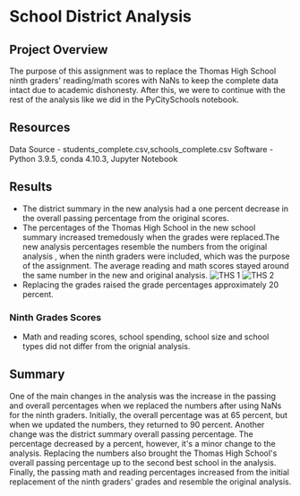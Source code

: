 # School District Analysis

## Project Overview 

  The purpose of this assignment was to replace the Thomas High School ninth graders' reading/math scores with NaNs to keep the complete data intact due to academic dishonesty. After this, we were to continue with the rest of the analysis like we did in the PyCitySchools notebook.

## Resources
Data Source - students_complete.csv,schools_complete.csv
Software - Python 3.9.5, conda 4.10.3, Jupyter Notebook

## Results
- The district summary in the new analysis had a one percent decrease in the overall passing percentage from the original  scores.
- The percentages of the Thomas High School in the new school summary increased tremedously when the grades were replaced.The new analysis percentages resemble the numbers from the original analysis , when the ninth graders were included, which was the purpose of the assignment. The average reading and math scores stayed around the same number in the new and original analysis.
![THS 1](https://user-images.githubusercontent.com/85713532/125225960-29dd2100-e29e-11eb-995f-86b373364761.png)
![THS 2](https://user-images.githubusercontent.com/85713532/125225981-32355c00-e29e-11eb-946e-1b85c2bf661f.png)
- Replacing the grades raised the grade percentages approximately 20 percent. 
### Ninth Grades Scores
- Math and reading scores, school spending, school size and school types did not differ from the orignial analysis. 
  
## Summary 

One of the main changes in the analysis was the increase in the passing and overall percentages when we replaced the numbers after using NaNs for the ninth graders. Initially, the overall percentage was at 65 percent, but when we updated the numbers, they returned to 90 percent. Another change was the district summary overall passing percentage. The percentage decreased by a percent, however, it's a minor change to the analysis. Replacing the numbers also brought the Thomas High School's overall passing percentage up to the second best school in the analysis. Finally, the passing math and reading percentages increased from the initial replacement of the ninth graders' grades and resemble the original analysis.
 
